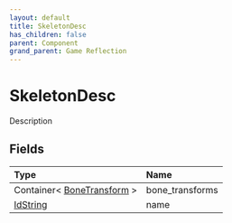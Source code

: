 ```yaml
---
layout: default
title: SkeletonDesc
has_children: false
parent: Component
grand_parent: Game Reflection
---
```

# SkeletonDesc
Description 

## Fields

| Type | Name |
|:----------|:--------------|
| Container< [BoneTransform](/riftbreaker-wiki/docs/game-reflection/classes/bone_transform/) > | bone_transforms |
| [IdString](/riftbreaker-wiki/docs/game-reflection/components/id_string/) | name |

